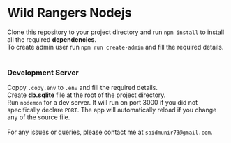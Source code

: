 # Wild Rangers Nodejs

Clone this repository to your project directory and run `npm install` to install all the required **dependencies**.
<br>
To create admin user run `npm run create-admin` and fill the required details.
<br>
<br>

### Development Server

Coppy `.copy.env` to `.env` and fill the required details.
<br>
Create **db.sqlite** file at the root of the project directory.
<br>
Run `nodemon` for a dev server. It will run on port 3000 if you did not specifically declare `PORT`. The app will
automatically reload if you change any of the source file.
<br>
<br>
For any issues or queries, please contact me at `saidmunir73@gmail.com`.
